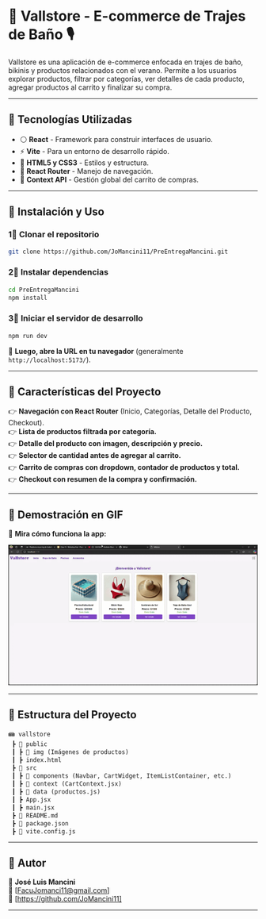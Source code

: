# 🏣️ Vallstore - E-commerce de Trajes de Baño 🎙

Vallstore es una aplicación de e-commerce enfocada en trajes de baño, bikinis y productos relacionados con el verano. Permite a los usuarios explorar productos, filtrar por categorías, ver detalles de cada producto, agregar productos al carrito y finalizar su compra.

---

## 🚀 Tecnologías Utilizadas

- ⚪ **React** - Framework para construir interfaces de usuario.
- ⚡ **Vite** - Para un entorno de desarrollo rápido.
- 🎨 **HTML5 y CSS3** - Estilos y estructura.
- 🛒 **React Router** - Manejo de navegación.
- 🎯 **Context API** - Gestión global del carrito de compras.

---

## 📌 Instalación y Uso

### **1⃣ Clonar el repositorio**
```bash
git clone https://github.com/JoMancini11/PreEntregaMancini.git
```

### **2⃣ Instalar dependencias**
```bash
cd PreEntregaMancini
npm install
```

### **3⃣ Iniciar el servidor de desarrollo**
```bash
npm run dev
```
📌 **Luego, abre la URL en tu navegador** (generalmente `http://localhost:5173/`).

---

## 🌟 Características del Proyecto

👉 **Navegación con React Router** (Inicio, Categorías, Detalle del Producto, Checkout).  
👉 **Lista de productos filtrada por categoría.**  
👉 **Detalle del producto con imagen, descripción y precio.**  
👉 **Selector de cantidad antes de agregar al carrito.**  
👉 **Carrito de compras con dropdown, contador de productos y total.**  
👉 **Checkout con resumen de la compra y confirmación.**  

---

## 🎥 Demostración en GIF
📌 **Mira cómo funciona la app:**

![Demostración](public/demo.gif)

---

## 📂 Estructura del Proyecto

```
📾 vallstore
 ┣ 📂 public
 ┃ ┣ 📂 img (Imágenes de productos)
 ┃ ┣ index.html
 ┣ 📂 src
 ┃ ┣ 📂 components (Navbar, CartWidget, ItemListContainer, etc.)
 ┃ ┣ 📂 context (CartContext.jsx)
 ┃ ┣ 📂 data (productos.js)
 ┃ ┣ App.jsx
 ┃ ┣ main.jsx
 ┣ 📄 README.md
 ┣ 📄 package.json
 ┣ 📄 vite.config.js
```

---

## 🥼 Autor
👤 **José Luis Mancini**  
📧 [FacuJomanci11@gmail.com]  
📌 [https://github.com/JoMancini11]

---

